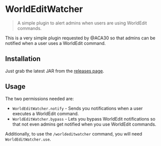 # WorldEditWatcher

> A simple plugin to alert admins when users are using WorldEdit commands.

This is a very simple plugin requested by @ACA30 so that admins can be notified when a user uses a WorldEdit command.

## Installation

Just grab the latest JAR from the [releases page](https://github.com/Rayzr522/WorldEditWatcher/releases).

## Usage

The two permissions needed are:

- `WorldEditWatcher.notify` - Sends you notifications when a user executes a WorldEdit command.
- `WorldEditWatcher.bypass` - Lets you bypass WorldEdit notifications so that not even admins get notified when you use WorldEdit commands.

Additionally, to use the `/worldeditwatcher` command, you will need `WorldEditWatcher.use`.
